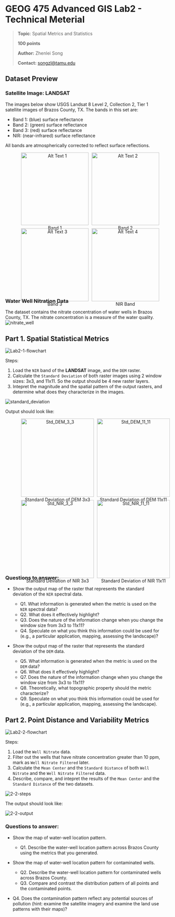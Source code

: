 # GEOG 475 Advanced GIS Lab2 - Technical Meterial

>**Topic**: Spatial Metrics and Statistics
>
>**100 points**
>
>**Author:** Zhenlei Song
>
>**Contact:** [songzl@tamu.edu](mailto:songzl@tamu.edu)

## Dataset Preview

### Satellite Image: LANDSAT

The images below show USGS Landsat 8 Level 2, Collection 2, Tier 1 satellite images of Brazos County, TX. The bands in this set are:

- Band 1:  (blue) surface reflectance
- Band 2:  (green) surface reflectance
- Band 3:  (red) surface reflectance
- NIR:  (near-infrared) surface reflectance

All bands are atmospherically corrected to reflect surface reflections.

<div style="display: grid; grid-template-columns: repeat(2, 1fr); gap: 10px; width: 80%; margin: 0 auto;">
  <figure style="margin: 0; text-align: center;">
    <img src="./img/LANDSAT_B1.png" alt="Alt Text 1" style="width: 100%; height: auto; aspect-ratio: 1/1; object-fit: cover;" />
    <figcaption>Band 1</figcaption>
  </figure>
  <figure style="margin: 0; text-align: center;">
    <img src="./img/LANDSAT_B2.png" alt="Alt Text 2" style="width: 100%; height: auto; aspect-ratio: 1/1; object-fit: cover;" />
    <figcaption>Band 2</figcaption>
  </figure>
  <figure style="margin: 0; text-align: center;">
    <img src="./img/LANDSAT_B3.png" alt="Alt Text 3" style="width: 100%; height: auto; aspect-ratio: 1/1; object-fit: cover;" />
    <figcaption>Band 3</figcaption>
  </figure>
  <figure style="margin: 0; text-align: center;">
    <img src="./img/LANDSAT_NIR.png" alt="Alt Text 4" style="width: 100%; height: auto; aspect-ratio: 1/1; object-fit: cover;" />
    <figcaption>NIR Band</figcaption>
  </figure>
</div>

### Water Well Nitration Data

The dataset contains the nitrate concentration of water wells in Brazos County, TX. The nitrate concentration is a measure of the water quality.
![nitrate_well](./img/Well_Nitrate.png)

## Part 1. Spatial Statistical Metrics

![Lab2-1-flowchart](./img/lab2-1-flowchart.png)

Steps:

1. Load the `NIR` band of the **LANDSAT** image, and the `DEM` raster.
2. Calculate the `Standard Deviation` of both raster images using 2 window sizes: 3x3, and 11x11. So the output should be 4 new raster layers.
3. Intepret the magnitude and the spatial pattern of the output rasters, and determine what does they characterize in the images.

![standard_deviation](./img/focal_instruction.png)

Output should look like:

<div style="display: grid; grid-template-columns: repeat(2, 1fr); gap: 10px; width: 80%; margin: 0 auto;">
  <figure style="margin: 0; text-align: center;">
    <img src="./img/Std_DEM_3_3.png" alt="Std_DEM_3_3" style="width: 100%; height: auto; aspect-ratio: 1/1; object-fit: cover;" />
    <figcaption>Standard Deviation of DEM 3x3</figcaption>
  </figure>
  <figure style="margin: 0; text-align: center;">
    <img src="./img/Std_DEM_11_11.png" alt="Std_DEM_11_11" style="width: 100%; height: auto; aspect-ratio: 1/1; object-fit: cover;" />
    <figcaption>Standard Deviation of DEM 11x11</figcaption>
  </figure>
  <figure style="margin: 0; text-align: center;">
    <img src="./img/Std_NIR_3_3.png" alt="Std_NIR_3_3" style="width: 100%; height: auto; aspect-ratio: 1/1; object-fit: cover;" />
    <figcaption>Standard Deviation of NIR 3x3</figcaption>
  </figure>
  <figure style="margin: 0; text-align: center;">
    <img src="./img/Std_NIR_11_11.png" alt="Std_NIR_11_11" style="width: 100%; height: auto; aspect-ratio: 1/1; object-fit: cover;" />
    <figcaption>Standard Deviation of NIR 11x11</figcaption>
  </figure>
</div>

### Questions to answer:

- Show the output map of the raster that represents the standard deviation of the `NIR` spectral data.
  - Q1. What information is generated when the metric is used on the `NIR` spectral data?
  - Q2. What does it effectively highlight?
  - Q3. Does the nature of the information change when you change the window size from 3x3 to 11x11?
  - Q4. Speculate on what you think this information could be used for (e.g., a particular application, mapping, assessing the landscape)?

- Show the output map of the raster that represents the standard deviation of the `DEM` data.
  - Q5. What information is generated when the metric is used on the `DEM` data?
  - Q6. What does it effectively highlight?
  - Q7. Does the nature of the information change when you change the window size from 3x3 to 11x11?
  - Q8. Theoretically, what topographic property should the metric characterize?
  - Q9. Speculate on what you think this information could be used for (e.g., a particular application, mapping, assessing the landscape).

## Part 2. Point Distance and Variability Metrics

![Lab2-2-flowchart](./img/lab2-2-flowchart.png)

Steps:

1. Load the `Well Nitrate` data.
2. Filter out the wells that have nitrate concentration greater than 10 ppm, mark as `Well Nitrate Filtered` later.
3. Calculate the `Mean Center` and the `Standard Distance` of both `Well Nitrate` and the `Well Nitrate Filtered` data.
4. Describe, compare, and intepret the results of the `Mean Center` and the `Standard Distance` of the two datasets.

![2-2-steps](./img/2-2-Select_Filter.png)

The output should look like:

![2-2-output](./img/Part2_results.png)

### Questions to answer:

- Show the map of water-well location pattern.
  - Q1. Describe the water-well location pattern across Brazos County using the metrics that you generated.  

- Show the map of water-well location pattern for contaminated wells.
  - Q2. Describe the water-well location pattern for contaminated wells across Brazos County.
  - Q3. Compare and contrast the distribution pattern of all points and the contaminated points.

- Q4. Does the contamination pattern reflect any potential sources of pollution (hint: examine the satellite imagery and examine the land use patterns with their maps)?
